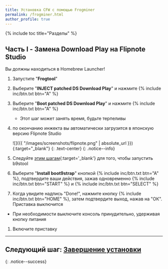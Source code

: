```yaml
---
title: Установка CFW с помощью Frogminer
permalink: /frogminer.html
author_profile: true
---
```

{% include toc title="Разделы" %}

## Часть I - Замена Download Play на Flipnote Studio

Вы должны находиться в Homebrew Launcher!

1. Запустите "**Frogtool**"
1. Выберите "**INJECT patched DS Download Play**" и нажмите {% include inc/btn.txt btn="A" %}
1. Выберите "**Boot patched DS Download Play**" и нажмите {% include inc/btn.txt btn="A" %}
	* Этот шаг может занять время, будьте терпеливы
1. по окончанию инжекта вы автоматически загрузится в японскую версию Flipnote Studio

	![]({{ "/images/screenshots/flipnote.png" | absolute_url }}){:target="_blank"}
	{: .text-center}
	{: .notice--info}
	
1. Следуйте [этим шагам](https://zoogie.github.io/web/flipnote_directions/){:target='_blank'} для того, чтобы запустить b9stool
1. Выберите "**Install boot9strap**" кнопкой {% include inc/btn.txt btn="A" %}, подтвердите ваши действия, зажав одновременно {% include inc/btn.txt btn="START" %} и {% include inc/btn.txt btn="SELECT" %}
1. Когда увидите надпись "Done!", нажмите кнопку {% include inc/btn.txt btn="HOME" %}, затем подтвердите выход, нажав на "ОК". Приставка выключится
  + При необходимости выключите консоль принудительно, удерживая кнопку питания
1. Включите приставку
  
___

## **Следующий шаг:** [Завершение установки](finalizing-setup)
{: .notice--success}
